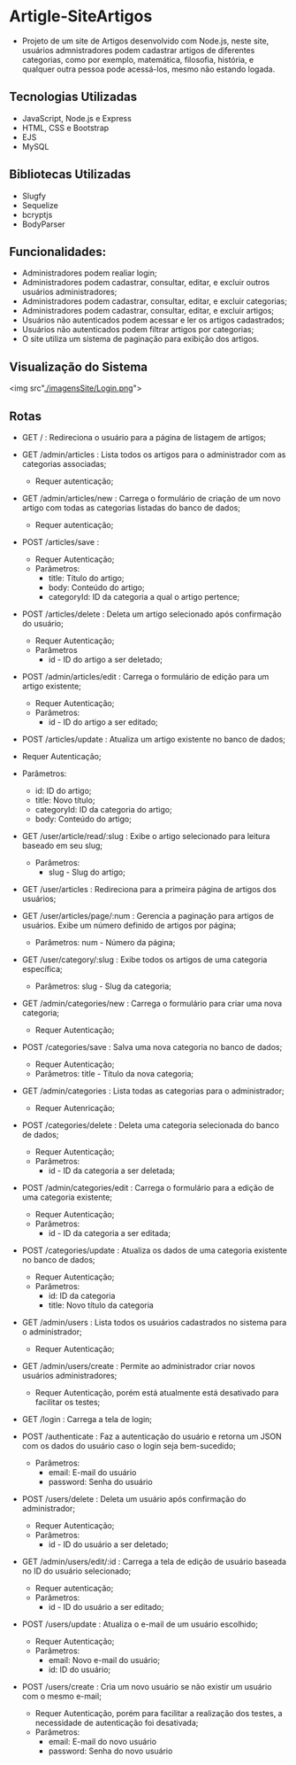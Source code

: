 # Artigle-SiteArtigos
* Projeto de um site de Artigos desenvolvido com Node.js, neste site, usuários admnistradores podem cadastrar artigos de diferentes categorias, como por exemplo,
matemática, filosofia, história, e qualquer outra pessoa pode acessá-los, mesmo não estando logada.

## Tecnologias Utilizadas
* JavaScript, Node.js e Express
* HTML, CSS e Bootstrap
* EJS
* MySQL

## Bibliotecas Utilizadas
* Slugfy
* Sequelize
* bcryptjs
* BodyParser
  
## Funcionalidades:
* Administradores podem realiar login;
* Administradores podem cadastrar, consultar, editar, e excluir outros usuários administradores;
* Administradores podem cadastrar, consultar, editar, e excluir categorias;
* Administradores podem cadastrar, consultar, editar, e excluir artigos;
* Usuários não autenticados podem acessar e ler os artigos cadastrados;
* Usuários não autenticados podem filtrar artigos por categorias;
* O site utiliza um sistema de paginação para exibição dos artigos.

## Visualização do Sistema
<img src"[./imagensSite/Login.png](https://github.com/HenriqueMartinelliPinheiro/Artigle-SiteArtigos/blob/main/imagensSite/Login.png)">

## Rotas
* GET / : Redireciona o usuário para a página de listagem de artigos;
  
* GET /admin/articles : Lista todos os artigos para o administrador com as categorias associadas;
  * Requer autenticação;
    
* GET /admin/articles/new : Carrega o formulário de criação de um novo artigo com todas as categorias listadas do banco de dados;
  * Requer autenticação;
    
* POST /articles/save :
  * Requer Autenticação;
  * Parâmetros:
    * title: Título do artigo;
    * body: Conteúdo do artigo;
    * categoryId: ID da categoria a qual o artigo pertence;

* POST /articles/delete : Deleta um artigo selecionado após confirmação do usuário;
  * Requer Autenticação;
  * Parâmetros
    * id - ID do artigo a ser deletado;
   
* POST /admin/articles/edit : Carrega o formulário de edição para um artigo existente;
  * Requer Autenticação;
  * Parâmetros:
    * id - ID do artigo a ser editado;
   
* POST /articles/update : Atualiza um artigo existente no banco de dados;
 * Requer Autenticação;
 * Parâmetros:
   * id: ID do artigo;
   * title: Novo título;
   * categoryId: ID da categoria do artigo;
   * body: Conteúdo do artigo;
  
* GET /user/article/read/:slug :  Exibe o artigo selecionado para leitura baseado em seu slug;
  * Parâmetros:
     * slug - Slug do artigo;
   
* GET /user/articles : Redireciona para a primeira página de artigos dos usuários;

* GET /user/articles/page/:num : Gerencia a paginação para artigos de usuários. Exibe um número definido de artigos por página;
  * Parâmetros: num - Número da página;
 
* GET /user/category/:slug : Exibe todos os artigos de uma categoria específica;
  * Parâmetros: slug - Slug da categoria;
 
* GET /admin/categories/new : Carrega o formulário para criar uma nova categoria;
  * Requer Autenticação;
 
* POST /categories/save : Salva uma nova categoria no banco de dados;
  * Requer Autenticação;
  * Parâmetros: title - Título da nova categoria;
 
* GET /admin/categories : Lista todas as categorias para o administrador;
  * Requer Autenricação;
 
* POST /categories/delete : Deleta uma categoria selecionada do banco de dados;
   * Requer Autenticação;
   * Parâmetros:
     * id - ID da categoria a ser deletada;
       
* POST /admin/categories/edit : Carrega o formulário para a edição de uma categoria existente;
  * Requer Autenticação;
  * Parâmetros:
    * id - ID da categoria a ser editada;
   
* POST /categories/update : Atualiza os dados de uma categoria existente no banco de dados;
  * Requer Autenticação;
  * Parâmetros:
    * id: ID da categoria
    * title: Novo título da categoria

* GET /admin/users : Lista todos os usuários cadastrados no sistema para o administrador;
  * Requer Autenticação;
    
* GET /admin/users/create : Permite ao administrador criar novos usuários administradores;
  * Requer Autenticação, porém está atualmente está desativado para facilitar os testes;
 
* GET /login : Carrega a tela de login;

* POST /authenticate : Faz a autenticação do usuário e retorna um JSON com os dados do usuário caso o login seja bem-sucedido;
  * Parâmetros:
    * email: E-mail do usuário
    * password: Senha do usuário
   
* POST /users/delete : Deleta um usuário após confirmação do administrador;
  * Requer Autenticação;
  * Parâmetros:
    * id - ID do usuário a ser deletado;
   
* GET /admin/users/edit/:id : Carrega a tela de edição de usuário baseada no ID do usuário selecionado;
  * Requer autenticação;
  * Parâmetros:
    * id - ID do usuário a ser editado;
   
* POST /users/update : Atualiza o e-mail de um usuário escolhido;
  * Requer Autenticação;
  * Parâmetros:
    * email: Novo e-mail do usuário;
    * id: ID do usuário;
   
* POST /users/create :  Cria um novo usuário se não existir um usuário com o mesmo e-mail;
  * Requer Autenticação, porém para facilitar a realização dos testes, a necessidade de autenticação foi desativada;
  * Parâmetros:
    * email: E-mail do novo usuário
    * password: Senha do novo usuário

